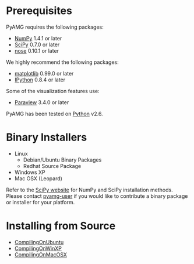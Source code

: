 # Prerequisites #

PyAMG requires the following packages:
  * [NumPy](http://www.numpy.org) 1.4.1 or later
  * [SciPy](http://www.scipy.org) 0.7.0 or later
  * [nose](http://code.google.com/p/python-nose/) 0.10.1 or later

We highly recommend the following packages:
  * [matplotlib](http://matplotlib.sourceforge.net/) 0.99.0 or later
  * [IPython](http://ipython.scipy.org/moin/) 0.8.4 or later

Some of the visualization features use:
  * [Paraview](http://www.paraview.org/) 3.4.0 or later

PyAMG has been tested on [Python](http://www.python.org/download/) v2.6.

# Binary Installers #

  * Linux
    * Debian/Ubuntu Binary Packages
    * Redhat Source Package
  * Windows XP
  * Mac OSX (Leopard)

Refer to the [SciPy website](http://www.scipy.org/Download) for NumPy and SciPy installation methods.  Please contact [pyamg-user](http://groups.google.com/group/pyamg-user) if you would like to contribute a binary package or installer for your platform.

# Installing from Source #

  * [CompilingOnUbuntu](CompilingOnUbuntu.md)
  * [CompilingOnWinXP](CompilingOnWinXP.md)
  * [CompilingOnMacOSX](CompilingOnMacOSX.md)